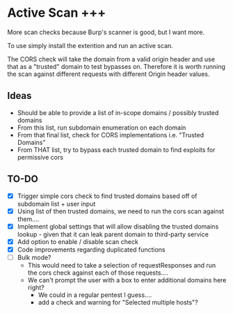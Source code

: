 # Active Scan +++
More scan checks because Burp's scanner is good, but I want more. 

To use simply install the extention and run an active scan. 

The CORS check will take the domain from a valid origin header and use that as a "trusted" domain to test bypasses on. Therefore it is worth running the scan against different requests with different Origin header values.

## Ideas
- Should be able to provide a list of in-scope domains / possibly trusted domains
- From this list, run subdomain enumeration on each domain
- From that final list, check for CORS implementations i.e. "Trusted Domains"
- From THAT list, try to bypass each trusted domain to find exploits for permissive cors

## TO-DO
- [x] Trigger simple cors check to find trusted domains based off of subdomain list + user input
- [x] Using list of then trusted domains, we need to run the cors scan against them....
- [x] Implement global settings that will allow disabling the trusted domains lookup - given that it can leak parent domain to third-party service
- [x] Add option to enable / disable scan check
- [x] Code improvements regarding duplicated functions
- [ ] Bulk mode?
  - This would need to take a selection of requestResponses and run the cors check against each of those requests....
  - We can't prompt the user with a box to enter additional domains here right?
    - We could in a regular pentest I guess....
    - add a check and warning for "Selected multiple hosts"?